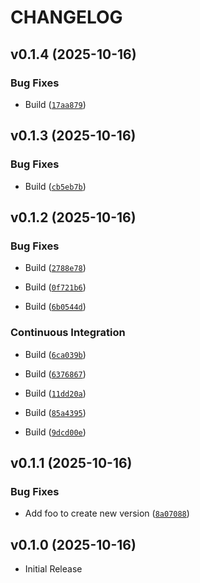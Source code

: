 # CHANGELOG

<!-- version list -->

## v0.1.4 (2025-10-16)

### Bug Fixes

- Build
  ([`17aa879`](https://github.com/FrankHennige/htmx-components/commit/17aa879aebe8b3955a1b51face5872bc6014ebbe))


## v0.1.3 (2025-10-16)

### Bug Fixes

- Build
  ([`cb5eb7b`](https://github.com/FrankHennige/htmx-components/commit/cb5eb7bed56626318edf290addd7ff829e4a2a6f))


## v0.1.2 (2025-10-16)

### Bug Fixes

- Build
  ([`2788e78`](https://github.com/FrankHennige/htmx-components/commit/2788e7840259da9038310c13b344279008bfd000))

- Build
  ([`0f721b6`](https://github.com/FrankHennige/htmx-components/commit/0f721b6d75bd53fa1c9c8ac4b0f3e947b78edcee))

- Build
  ([`6b0544d`](https://github.com/FrankHennige/htmx-components/commit/6b0544de8fdd8a38d0554f1102a496f765cfc500))

### Continuous Integration

- Build
  ([`6ca039b`](https://github.com/FrankHennige/htmx-components/commit/6ca039bfad8c16fd3267d87e242a4eb460958828))

- Build
  ([`6376867`](https://github.com/FrankHennige/htmx-components/commit/63768672bd06cdea19bb6126f0a62a66c9680260))

- Build
  ([`11dd20a`](https://github.com/FrankHennige/htmx-components/commit/11dd20ae9729e22198fd3536c0cd82e0c09c5749))

- Build
  ([`85a4395`](https://github.com/FrankHennige/htmx-components/commit/85a43956687fbcf440ba25c5d984a788ccbea1ea))

- Build
  ([`9dcd00e`](https://github.com/FrankHennige/htmx-components/commit/9dcd00e011d084848c8d2a2cd10d29f950f678c6))


## v0.1.1 (2025-10-16)

### Bug Fixes

- Add foo to create new version
  ([`8a07088`](https://github.com/FrankHennige/htmx-components/commit/8a07088cc38e3a4f544ed796df7929a675a84397))


## v0.1.0 (2025-10-16)

- Initial Release
